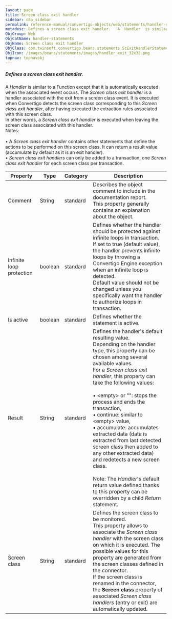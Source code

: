 ```yaml
---
layout: page
title: Screen class exit handler
sidebar: c8o_sidebar
permalink: reference-manual/convertigo-objects/web/statements/handler-statements/screen-class-exit-handler/
metadesc: Defines a screen class exit handler.   A  Handler  is similar to a <span class="computer">Function  except that it is automatically executed when the 
ObjGroup: Web
ObjCatName: handler-statements
ObjName: Screen class exit handler
ObjClass: com.twinsoft.convertigo.beans.statements.ScExitHandlerStatement
ObjIcon: /images/beans/statements/images/handler_exit_32x32.png
topnav: topnavobj
---
```

##### Defines a screen class exit handler. 

A <i>Handler</i> is similar to a <span class="computer">Function</span> except that it is automatically executed when the associated event occurs. The <i>Screen class exit handler</i> is a handler associated with the exit from a screen class event. It is executed when Convertigo detects the screen class corresponding to this <i>Screen class exit handler</i>, after having executed the extraction rules associated with this screen class.<br/>In other words, a <i>Screen class exit handler</i> is executed when leaving the screen class associated with this handler.<br/><span class="orangetwinsoft">Notes:</span> <br/><br/>• A <i>Screen class exit handler</i> contains other statements that define the actions to be performed on this screen class. It can return a result value (<span class="computer">accumulate</span> by default as it is an exit handler).<br/>• <i>Screen class exit handlers</i> can only be added to a transaction, one <i>Screen class exit handler</i> for each screen class per transaction.<br/>

Property | Type | Category | Description
--- | --- | --- | ---
Comment | String | standard | Describes the object comment to include in the documentation report.<br/>This property generally contains an explanation about the object.
Infinite loop protection | boolean | standard | Defines whether the handler should be protected against infinite loops in transaction.<br/>If set to <span class="computer">true</span> (default value), the handler prevents infinite loops by throwing a Convertigo Engine exception when an infinite loop is detected. <br/>Default value should not be changed unless you specifically want the handler to authorize loops in transaction.
Is active | boolean | standard | Defines whether the statement is active.
Result | String | standard | Defines the handler's default resulting value.<br/>Depending on the handler type, this property can be chosen among several available values.<br/>For a <i>Screen class exit handler</i>, this property can take the following values:<br/><br/>• <span class="computer">&lt;empty&gt;</span> or <span class="computer">""</span>: stops the process and ends the transaction, <br/>• <span class="computer">continue</span>: similar to <span class="computer">&lt;empty&gt;</span> value, <br/>• <span class="computer">accumulate</span>: accumulates extracted data (data is extracted from last detected screen class then added to any other extracted data) and redetects a new screen class.<br/><br/><span class="orangetwinsoft">Note:</span> The <i>Handler</i>'s default return value defined thanks to this property can be overridden by a child <i>Return</i> statement.
Screen class | String | standard | Defines the screen class to be monitored.<br/>This property allows to associate the <i>Screen class handler</i> with the screen class on which it is executed. The possible values for this property are generated from the screen classes defined in the connector.<br/>If the screen class is renamed in the connector, the <b>Screen class</b> property of associated <i>Screen class handlers</i> (entry or exit) are automatically updated.
